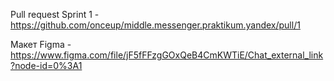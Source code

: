 Pull request Sprint 1 - https://github.com/onceup/middle.messenger.praktikum.yandex/pull/1

Макет Figma - https://www.figma.com/file/jF5fFFzgGOxQeB4CmKWTiE/Chat_external_link?node-id=0%3A1
